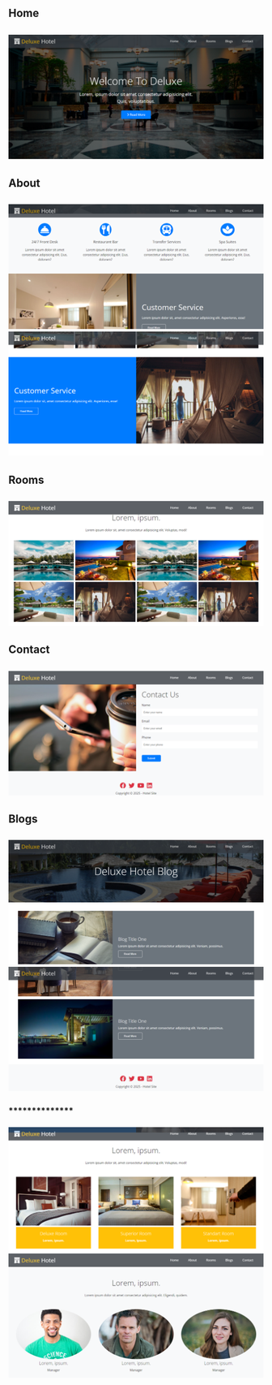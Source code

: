 
<h2>Home<h2>
<img src="img/readme/readme1.png">

<h2>About<h2>
<img src="img/readme/readme2.png">
<img src="img/readme/readme4.png">

<h2>Rooms<h2>
<img src="img/readme/readme3.png">

<h2>Contact<h2>
<img src="img/readme/readme7.png">

<h2>Blogs<h2>
<img src="img/readme/readme8.png">
<img src="img/readme/readme9.png">

<h3>**************<h3>
<img src="img/readme/readme5.png">
<img src="img/readme/readme6.png">


